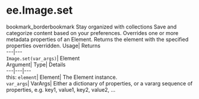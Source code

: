  
#  ee.Image.set 
bookmark_borderbookmark Stay organized with collections  Save and categorize content based on your preferences. 
Overrides one or more metadata properties of an Element. 
Returns the element with the specified properties overridden.
Usage| Returns  
---|---  
`Image.set(var_args)`| Element  
Argument| Type| Details  
---|---|---  
this: `element`| Element| The Element instance.  
`var_args`| VarArgs| Either a dictionary of properties, or a vararg sequence of properties, e.g. key1, value1, key2, value2, ...  
